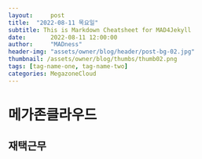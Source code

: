 ```yaml
---
layout:     post
title:  "2022-08-11 목요일"
subtitle: This is Markdown Cheatsheet for MAD4Jekyll
date:       2022-08-11 12:00:00
author:     "MADness"
header-img: "assets/owner/blog/header/post-bg-02.jpg"
thumbnail: /assets/owner/blog/thumbs/thumb02.png
tags: [tag-name-one, tag-name-two]
categories: MegazoneCloud
---
```


# 메가존클라우드

## 재택근무
